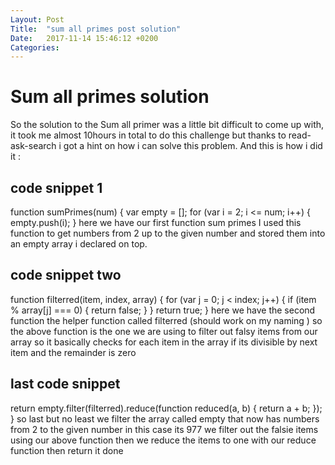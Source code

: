 ```yaml
---
Layout: Post
Title:  "sum all primes post solution"
Date:   2017-11-14 15:46:12 +0200
Categories: 
---
```

# Sum all primes solution

So the solution to the Sum all primer was a little bit difficult 
to come up with, it took me almost  10hours in total to do this 
challenge but thanks to read-ask-search i got a hint on how i can solve
this problem.
And this is how i did it :
## code snippet 1 

function sumPrimes(num) {
  var empty = [];
  for (var i = 2; i <= num; i++) {
    empty.push(i);
  }
here we have our first function sum primes I 
used this function to get numbers from 2 up to 
the given number and stored them into an empty array i 
declared on top.
 ## code snippet two
  

  function filterred(item, index, array) {
    for (var j = 0; j < index; j++) {
      if (item % array[j] === 0) {
        return false;
      }
    }
    return true;
  }
here we have the second function the helper function called 
filterred (should work on my naming ) so the above function 
is the one we are using to filter out falsy items from our 
array so it basically checks for each item in the array if 
its divisible by next item and the remainder is zero
## last code snippet 

  return empty.filter(filterred).reduce(function reduced(a, b) {
    return a + b;
  });
}
so last but no least we filter the array called empty that now has numbers from 
2 to the given number in this case its 977 we filter out the falsie items using 
our above function then we reduce the items to one with our reduce function 
then return it done
